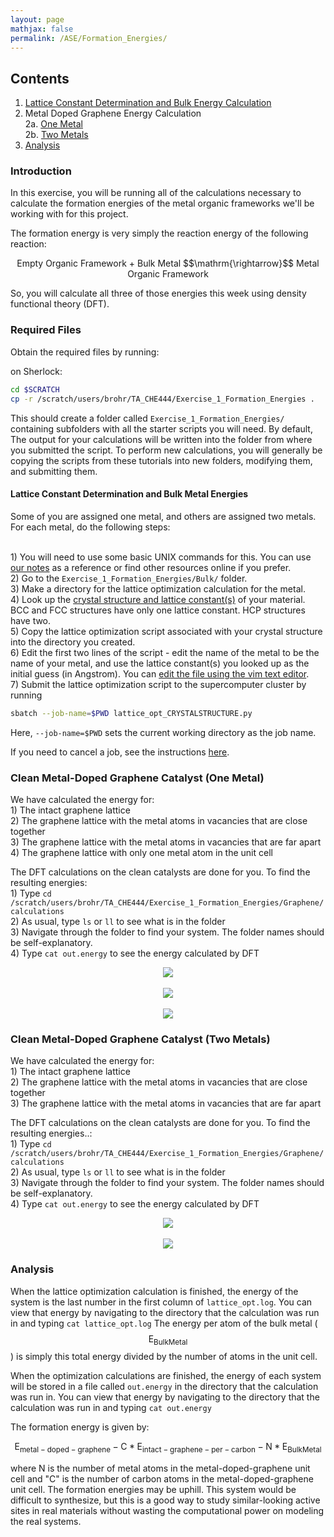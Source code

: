 ```yaml
---
layout: page
mathjax: false 
permalink: /ASE/Formation_Energies/
---
```


## Contents ##

1. [Lattice Constant Determination and Bulk Energy Calculation](#lattice-constant-determination)
2. Metal Doped Graphene Energy Calculation
<br>2a. [One Metal](#MOF1)
<br>2b. [Two Metals](#MOF2)
3. [Analysis](#analysis)

<a name='intro'></a>

### Introduction ###

In this exercise, you will be running all of the calculations necessary to calculate the formation energies of the metal organic frameworks we'll be working with for this project.

The formation energy is very simply the reaction energy of the following reaction:

<center>Empty Organic Framework + Bulk Metal $$\mathrm{\rightarrow}$$ Metal Organic Framework</center>

So, you will calculate all three of those energies this week using density functional theory (DFT).

### Required Files ###

Obtain the required files by running:

on Sherlock:

```bash
cd $SCRATCH
cp -r /scratch/users/brohr/TA_CHE444/Exercise_1_Formation_Energies .
```

This should create a folder called `Exercise_1_Formation_Energies/` containing subfolders with all the starter scripts you will need. By default, The output for your calculations will be written into the folder from where you submitted the script. To perform new calculations, you will generally be copying the scripts from these tutorials into new folders, modifying them, and submitting them.



<a name='lattice-constant-determination'></a>

#### Lattice Constant Determination and Bulk Metal Energies ####

Some of you are assigned one metal, and others are assigned two metals.
For each metal, do the following steps:

<br>1) You will need to use some basic UNIX commands for this. You can use <a href="https://brohr.github.io/UNIX/">our notes</a> as a reference or find other resources online if you prefer.
<br>2) Go to the `Exercise_1_Formation_Energies/Bulk/` folder.
<br>3) Make a directory for the lattice optimization calculation for the metal.
<br>4) Look up the <a href="http://periodictable.com/Properties/A/LatticeConstants.html">crystal structure and lattice constant(s)</a> of your material. BCC and FCC structures have only one lattice constant. HCP structures have two.
<br>5) Copy the lattice optimization script associated with your crystal structure into the directory you created.
<br>6) Edit the first two lines of the script - edit the name of the metal to be the name of your metal, and use the lattice constant(s) you looked up as the initial guess (in Angstrom). You can <a href="https://brohr.github.io/UNIX/#text-editors">edit the file using the vim text editor</a>.
<br>7) Submit the lattice optimization script to the supercomputer cluster by running

```bash
sbatch --job-name=$PWD lattice_opt_CRYSTALSTRUCTURE.py
```
Here, `--job-name=$PWD` sets the current working directory as the job name.

If you need to cancel a job, see the instructions <a href="https://brohr.github.io/UNIX/#submitting-jobs">here</a>.



<a name='MOF1'></a>

### Clean Metal-Doped Graphene Catalyst (One Metal) ###

We have calculated the energy for:
<br>1) The intact graphene lattice
<br>2) The graphene lattice with the metal atoms in vacancies that are close together
<br>3) The graphene lattice with the metal atoms in vacancies that are far apart
<br>4) The graphene lattice with only one metal atom in the unit cell

The DFT calculations on the clean catalysts are done for you. To find the resulting energies:
<br>1) Type `cd /scratch/users/brohr/TA_CHE444/Exercise_1_Formation_Energies/Graphene/calculations`
<br>2) As usual, type `ls` or `ll` to see what is in the folder
<br>3) Navigate through the folder to find your system. The folder names should be self-explanatory.
<br>4) Type `cat out.energy` to see the energy calculated by DFT

<center><img src="/ASE/Formation_Energies/Images/close.png"/>
<br>
<br><img src="/ASE/Formation_Energies/Images/far.png"/>
<br>
<br><img src="/ASE/Formation_Energies/Images/monomer.png"/>
</center>

<a name='MOF2'></a>

### Clean Metal-Doped Graphene Catalyst (Two Metals) ###

We have calculated the energy for:
<br>1) The intact graphene lattice
<br>2) The graphene lattice with the metal atoms in vacancies that are close together
<br>3) The graphene lattice with the metal atoms in vacancies that are far apart

The DFT calculations on the clean catalysts are done for you. To find the resulting energies..:
<br>1) Type `cd /scratch/users/brohr/TA_CHE444/Exercise_1_Formation_Energies/Graphene/calculations`
<br>2) As usual, type `ls` or `ll` to see what is in the folder
<br>3) Navigate through the folder to find your system. The folder names should be self-explanatory.
<br>4) Type `cat out.energy` to see the energy calculated by DFT

<center><img src="/ASE/Formation_Energies/Images/close2.png"/>
<br>
<br><img src="/ASE/Formation_Energies/Images/far2.png"/>
</center>



<a name='analysis'></a>

### Analysis ###

When the lattice optimization calculation is finished, the energy of the system is the last number in the first column of `lattice_opt.log`. You can view that energy by navigating to the directory that the calculation was run in and typing `cat lattice_opt.log` The energy per atom of the bulk metal ($$\mathrm{E_{Bulk Metal}}$$) is simply this total energy divided by the number of atoms in the unit cell.

When the optimization calculations are finished, the energy of each system will be stored in a file called `out.energy` in the directory that the calculation was run in. You can view that energy by navigating to the directory that the calculation was run in and typing `cat out.energy` 

The formation energy is given by:

$$\mathrm{E_{metal-doped-graphene} - C*E_{intact-graphene-per-carbon} - N*E_{Bulk Metal}}$$

where N is the number of metal atoms in the metal-doped-graphene unit cell and "C" is the number of carbon atoms in the metal-doped-graphene unit cell. The formation energies may be uphill. This system would be difficult to synthesize, but this is a good way to study similar-looking active sites in real materials without wasting the computational power on modeling the real systems.